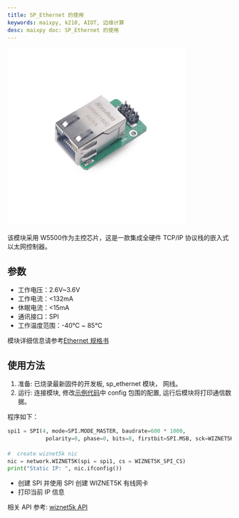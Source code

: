 ```yaml
---
title: SP_Ethernet 的使用
keywords: maixpy, k210, AIOT, 边缘计算
desc: maixpy doc: SP_Ethernet 的使用
---
```



<img src="../../../assets/hardware/module_spmod/sp_ethernet.png">

该模块采用 W5500作为主控芯片，这是一款集成全硬件 TCP/IP 协议栈的嵌入式以太网控制器。

## 参数

* 工作电压：2.6V~3.6V
* 工作电流：<132mA
* 休眠电流：<15mA
* 通讯接口：SPI
* 工作温度范围：-40℃ ~ 85℃

模块详细信息请参考[Ethernet 规格书](https://api.dl.sipeed.com/fileList/MAIX/HDK/Spmod_EN/SP-Ethernet%20Datasheet%20V1.0.pdf)

## 使用方法

1. 准备: 已烧录最新固件的开发板, sp_ethernet 模块， 网线。
2. 运行: 连接模块, 修改[示例代码](https://github.com/sipeed/MaixPy_scripts/tree/master/modules/spmod/sp_ethernet)中 config 包围的配置, 运行后模块将打印通信数据。

程序如下：

```python
spi1 = SPI(4, mode=SPI.MODE_MASTER, baudrate=600 * 1000,
            polarity=0, phase=0, bits=8, firstbit=SPI.MSB, sck=WIZNET5K_SPI_SCK, mosi=WIZNET5K_SPI_MOSI, miso = WIZNET5K_SPI_MISO)

#  create wiznet5k nic
nic = network.WIZNET5K(spi = spi1, cs = WIZNET5K_SPI_CS)
print("Static IP: ", nic.ifconfig())
```

* 创建 SPI 并使用 SPI 创建 WIZNET5K 有线网卡
* 打印当前 IP 信息

相关 API 参考: [wiznet5k API](../../api_reference/machine/network.md#WIZNET5K_Module)